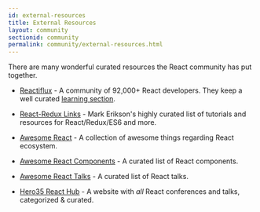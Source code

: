 ```yaml
---
id: external-resources
title: External Resources
layout: community
sectionid: community
permalink: community/external-resources.html
---
```


There are many wonderful curated resources the React community has put together.

- [Reactiflux](https://www.reactiflux.com/) - A community of 92,000+ React developers. They keep a well curated [learning section](https://www.reactiflux.com/learning/).

- [React-Redux Links](https://github.com/markerikson/react-redux-links) - Mark Erikson's highly curated list of tutorials and resources for React/Redux/ES6 and more.

- [Awesome React](https://github.com/enaqx/awesome-react) - A collection of awesome things regarding React ecosystem.

- [Awesome React Components](https://github.com/brillout/awesome-react-components) - A curated list of React components.

- [Awesome React Talks](https://github.com/tiaanduplessis/awesome-react-talks) - A curated list of React talks.

- [Hero35 React Hub](https://hero35.com/stack/react) - A website with _all_ React conferences and talks, categorized & curated.
